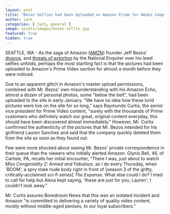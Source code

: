 ```yaml
---
layout: post
title: "Bezos Selfies had been Uploaded on Amazon Prime for Weeks Completely Unnoticed"
author: jack
categories: [ tech, general ]
image: assets/images/bezos-selfie.jpg
featured: true
hidden: true
---
```


SEATTLE, WA - As the saga of Amazon ([AMZN](https://finance.yahoo.com/chart/AMZN)) founder Jeff Bezos' [divorce](https://www.washingtonpost.com/arts-entertainment/2019/01/09/jeff-bezos-announces-divorce-mackenzie-bezos-after-years-together/), and [threats of extortion](https://www.nytimes.com/2019/02/08/business/media/jeff-bezos-ami-national-enquirer-fight.html) by the National Enquirer over his lewd selfies unfolds, perhaps the most startling fact is that the pictures had been uploaded to Amazon's Prime Video section for almost a month before they were noticed.

Due to an apparent glitch in Amazon's master upload permissions, combined with Mr. Bezos' own misunderstanding with his Amazon Echo, almost a dozen of personal photos, some "below the belt", had been uploaded to the site in early January. "We have no idea how these lurid pictures were live on the site for so long," says Raymundo Curtis, the senior vice president for Prime Video content, "surely with the thousands of Prime customers who definitely watch our great, original content everyday, this should have been discovered almost immediately." However, Mr. Curtis confirmed the authenticity of the pictures that Mr. Bezos intended for his girlfriend Lauren Sanchez and said that the company quickly deleted them from the site as soon as they found out.

Few were more shocked about seeing Mr. Bezos' private correspondence in their queue than the viewers who initially alerted Amazon. Glynis Bell, 46, of Carlisle, PA, recalls her initial encounter, "There I was, just about to watch _Miss Congeniality 2: Armed and Fabulous_, as I do every Thursday, when 'BOOM', a spry male nude body right in front of [season 3 of the gritty, critically-acclaimed sci-fi series] _The Expanse_. What else could I do? I tried to call for help but Alexa kept saying, 'these are just for you, Lauren'; I couldn't look away."

Mr. Curtis assures Boredroom News that this was an isolated incident and Amazon "is committed to delivering a variety of quality video content, mostly without middle-aged penises, to our loyal subscribers."